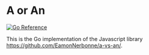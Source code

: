 # A or An

[![Go Reference](https://pkg.go.dev/badge/github.com/roleupjobboard/a-or-an.svg)](https://pkg.go.dev/github.com/roleupjobboard/a-or-an)

This is the Go implementation of the Javascript library https://github.com/EamonNerbonne/a-vs-an/.
